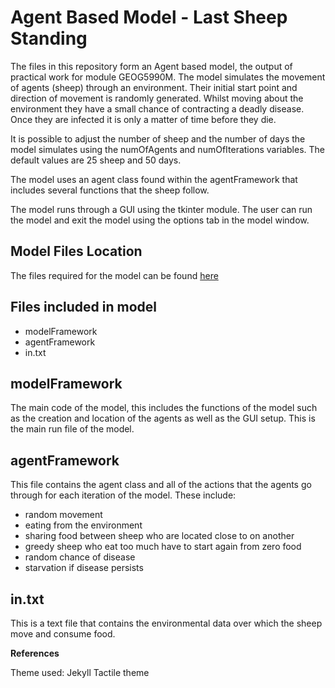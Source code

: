Agent Based Model - Last Sheep Standing
=======

The files in this repository form an Agent based model, the output of practical work for module GEOG5990M. The model simulates the movement of agents (sheep) through an environment. Their initial start point and direction of movement is randomly generated. Whilst moving about the environment they have a small chance of contracting a deadly disease. Once they are infected it is only a matter of time before they die. 

It is possible to adjust the number of sheep and the number of days the model simulates using the numOfAgents and numOfIterations variables. The default values are 25 sheep and 50 days.

The model uses an agent class found within the agentFramework that includes several functions that the sheep follow.

The model runs through a GUI using the tkinter module. The user can run the model and exit the model using the options tab in the model window.

Model Files Location
------
The files required for the model can be found [here](https://github.com/CamMiles00/agentBasedModel)

Files included in model
-------
* modelFramework
* agentFramework
* in.txt

modelFramework
-------
The main code of the model, this includes the functions of the model such as the creation and location of the agents as well as the GUI setup. This is the main run file of the model.

agentFramework
-------
This file contains the agent class and all of the actions that the agents go through for each iteration of the model. These include:

* random movement
* eating from the environment
* sharing food between sheep who are located close to on another
* greedy sheep who eat too much have to start again from zero food
* random chance of disease 
* starvation if disease persists

in.txt
-------
This is a text file that contains the environmental data over which the sheep move and consume food.

**References**

Theme used: Jekyll Tactile theme
